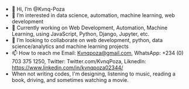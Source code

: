 - 👋 Hi, I’m @Kvnq-Poza
- 👀 I’m interested in data science, automation, machine learning, web development
- 🌱 Currently working on Web Development, Automation, Machine Learning, using JavaScript, Python, Django, Jupyter, etc.
- 💞️ I’m looking to collaborate on web development, python, data science/analytics and machine learning projects
- 📫 How to reach me Email: Kvnqpoza@gmail.com, WhatsApp: +234 (0) 703 375 1250, Twitter: Twitter.com/KvnqPoza, LiknedIn: https://www.linkedin.com/in/kvnqpoza02344/
- When not writing codes, I'm designing, listening to music, reading a book, driving, and sometimes watching a movie.

<!---
Kvnq-Poza/Kvnq-Poza is a ✨ special ✨ repository because its `README.md` (this file) appears on your GitHub profile.
You can click the Preview link to take a look at your changes.
--->
